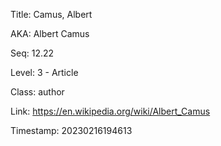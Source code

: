 Title:  Camus, Albert

AKA:    Albert Camus

Seq:    12.22

Level:  3 - Article

Class:  author

Link:   https://en.wikipedia.org/wiki/Albert_Camus

Timestamp: 20230216194613
